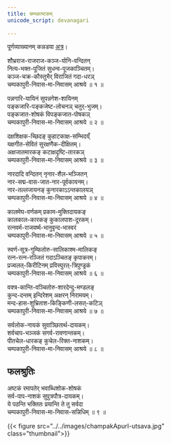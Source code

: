 ```yaml
---
title: चम्पकाष्टकम्  
unicode_script: devanagari  
  
---
```

  
पूर्णव्याख्यानम् कन्नडया [अत्र](https://docs.google.com/document/d/1Alcl4IkCZMQSvECfyme2UsD5QboRpS6wsiKgjEmc3a8/edit?usp=drive_web&ouid=109000762913288837175)।  


  
शौभ्रराज-राजराज-कञ्ज-योनि-वन्दितन्  
नित्य-भक्त-पूजितं सुधन्व-पूजकाञ्चितम्।  
कञ्ज-चक्र-कौस्तुभैर् विराजितं गदा-धरञ्  
चम्पकापुरी-निवास-मा-निवासम् आश्रये ॥ १ ॥  
  
पन्नगारि-यायिनं सुपन्नगेश-शायिनम्  
पङ्कजारि-पङ्कजेष्ट-लोचनञ् चतुर्-भुजम्।  
पङ्कजात-शोषकं विपङ्कजात-पोषकञ्  
चम्पकापुरी-निवास-मा-निवासम् आश्रये ॥ २ ॥  
  
दक्षशिक्षक-च्छिदङ् कुहाटकाक्ष-सम्भिदय्ँ  
यक्षगीत-सेवितं सुरक्षणैक-दीक्षितम्।  
अक्षजातमारकङ् कटाक्षदृष्टि-तारकञ्  
चम्पकापुरी-निवास-मा-निवासम् आश्रये ॥ ३ ॥  
  
नारदादि वन्दितन् नृनार-शैल-भञ्जितन्  
नार-सद्म-वास-जात-नार-पूर्वकायनम्।  
नार-तल्लजायनङ् कुनारकाऽऽन्तकालयञ्  
चम्पकापुरी-निवास-मा-निवासम् आश्रये ॥ ४ ॥  
  
कालमेघ-वर्णकम् प्रकाम-मुक्तिदायकङ्  
कालकाल-कारकङ् कुकालपाश-दूरकम्।  
रत्नवर्म-राजवर्ष्म-भानुवृन्द-भास्वरं  
चम्पकापुरी-निवास-मा-निवासम् आश्रये ॥ ५ ॥  
  
स्वर्ण-सूत्र-गुम्फितोरु-सालिकाश्म-मालिकङ्  
रत्न-रत्न-रञ्जितं गदाऽञ्चितङ् कृपाकरम्।  
प्रज्वलत्-किरीटिनम् प्रविस्पुरत्-त्रिपुण्ड्रकं  
चम्पकापुरी-निवास-मा-निवासम् आश्रये ॥ ६ ॥  
  
वक्त्र-कान्ति-वञ्चितोरु-शारदेन्दु-मण्डलङ्  
कुन्द-दन्तम् इन्दिरेशम् अक्षरन् निरामयम्।  
मन्द-हास-शुभ्रिताश-किङ्किणी-लसत्-कटिञ्  
चम्पकापुरी-निवास-मा-निवासम् आश्रये ॥ ७ ॥  
  
सर्वलोक-नायकं सुवाञ्छितार्थ-दायकम्।  
शर्वचाप-भञ्जकं सगर्व-रावणान्तकम्।  
पीतचेल-धारकङ् कुचेल-रिक्त-नाशकम्।  
चम्पकापुरी-निवास-मा-निवासम् आश्रये ॥ ८ ॥  
  
## फलश्रुतिः  
  
अष्टकं रमापतेर् भवाब्धिशोक-शोषकं  
सर्व-पाप-नाशकं सुपुत्रपौत्र-दायकम्।  
ये पठन्ति भक्तितः प्रयान्ति ते तु सर्वदा  
चम्पकापुरी-निवास-मा-निवास-सन्निधिम् ॥ ९ ॥  

{{< figure src="../../images/champakApurI-utsava.jpg"  class="thumbnail">}}
